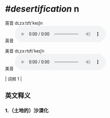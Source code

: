 # ***\#desertification*** n
英音 dɪˌzɜːtɪfɪ'keɪʃn  
英音
<audio src="./media/desertification1.aac" controls="controls"></audio>

美音 dɪˌzɜːrtɪfɪ'keɪʃn  
美音
<audio src="./media/desertification2.aac" controls="controls"></audio>



| 词频 1 |  

英文释义
---
### 1.**（土地的）沙漠化**  


